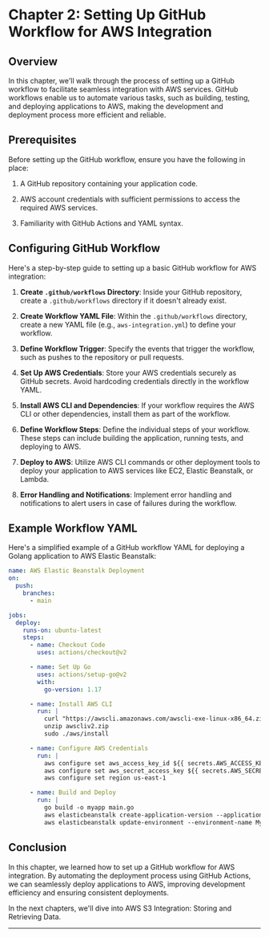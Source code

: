 # Chapter 2: Setting Up GitHub Workflow for AWS Integration

## Overview

In this chapter, we'll walk through the process of setting up a GitHub workflow to facilitate seamless integration with AWS services. GitHub workflows enable us to automate various tasks, such as building, testing, and deploying applications to AWS, making the development and deployment process more efficient and reliable.

## Prerequisites

Before setting up the GitHub workflow, ensure you have the following in place:

1. A GitHub repository containing your application code.

2. AWS account credentials with sufficient permissions to access the required AWS services.

3. Familiarity with GitHub Actions and YAML syntax.

## Configuring GitHub Workflow

Here's a step-by-step guide to setting up a basic GitHub workflow for AWS integration:

1. **Create `.github/workflows` Directory**: Inside your GitHub repository, create a `.github/workflows` directory if it doesn't already exist.

2. **Create Workflow YAML File**: Within the `.github/workflows` directory, create a new YAML file (e.g., `aws-integration.yml`) to define your workflow.

3. **Define Workflow Trigger**: Specify the events that trigger the workflow, such as pushes to the repository or pull requests.

4. **Set Up AWS Credentials**: Store your AWS credentials securely as GitHub secrets. Avoid hardcoding credentials directly in the workflow YAML.

5. **Install AWS CLI and Dependencies**: If your workflow requires the AWS CLI or other dependencies, install them as part of the workflow.

6. **Define Workflow Steps**: Define the individual steps of your workflow. These steps can include building the application, running tests, and deploying to AWS.

7. **Deploy to AWS**: Utilize AWS CLI commands or other deployment tools to deploy your application to AWS services like EC2, Elastic Beanstalk, or Lambda.

8. **Error Handling and Notifications**: Implement error handling and notifications to alert users in case of failures during the workflow.

## Example Workflow YAML

Here's a simplified example of a GitHub workflow YAML for deploying a Golang application to AWS Elastic Beanstalk:

```yaml
name: AWS Elastic Beanstalk Deployment
on:
  push:
    branches:
      - main

jobs:
  deploy:
    runs-on: ubuntu-latest
    steps:
      - name: Checkout Code
        uses: actions/checkout@v2

      - name: Set Up Go
        uses: actions/setup-go@v2
        with:
          go-version: 1.17

      - name: Install AWS CLI
        run: |
          curl "https://awscli.amazonaws.com/awscli-exe-linux-x86_64.zip" -o "awscliv2.zip"
          unzip awscliv2.zip
          sudo ./aws/install

      - name: Configure AWS Credentials
        run: |
          aws configure set aws_access_key_id ${{ secrets.AWS_ACCESS_KEY_ID }}
          aws configure set aws_secret_access_key ${{ secrets.AWS_SECRET_ACCESS_KEY }}
          aws configure set region us-east-1

      - name: Build and Deploy
        run: |
          go build -o myapp main.go
          aws elasticbeanstalk create-application-version --application-name MyApp --version-label ${{ github.sha }} --source-bundle S3Bucket="my-bucket",S3Key="myapp.zip"
          aws elasticbeanstalk update-environment --environment-name MyEnvironment --version-label ${{ github.sha }}
```

## Conclusion

In this chapter, we learned how to set up a GitHub workflow for AWS integration. By automating the deployment process using GitHub Actions, we can seamlessly deploy applications to AWS, improving development efficiency and ensuring consistent deployments.

In the next chapters, we'll dive into AWS S3 Integration: Storing and Retrieving Data.

---